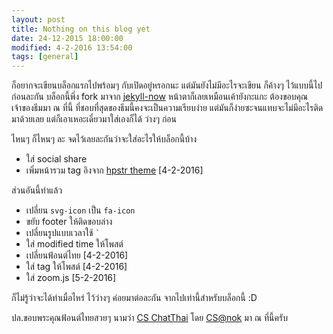 ```yaml
---
layout: post
title: Nothing on this blog yet
date: 24-12-2015 18:00:00
modified: 4-2-2016 13:54:00
tags: [general]
---
```


ก็อยากจะเขียนบล็อกแรกไปพร้อมๆ กับเปิดอยู่หรอกนะ แต่มันยังไม่มีอะไรจะเขียน ก็ค้างๆ ไว้แบบนี้ไปก่อนละกัน บล็อกนี้พึ่ง fork มาจาก [jekyll-now](https://github.com/barryclark/jekyll-now) หน้าตาก็เลยเหมือนเค้ายังกะแกะ ต้องขอบคุณเจ้าของธีมมา ณ ที่นี้ ที่ชอบที่สุดของธีมนี้คงจะเป็นความเรียบง่าย แต่มันก็ง่ายซะจนแทบจะไม่มีอะไรติดมาด้วยเลย แต่ก็เอาเหอะเดี๋ยวมาใส่เองก็ได้ ว่างๆ ก่อน

ไหนๆ ก็ไหนๆ ละ จดไว้เลยละกันว่าจะใส่อะไรให้บล็อกนี้บ้าง

- ใส่ social share
- เพิ่มหน้ารวม tag อิงจาก [hpstr theme](https://github.com/mmistakes/hpstr-jekyll-theme) [4-2-2016]

ส่วนอันนี้ทำแล้ว

- เปลี่ยน `svg-icon` เป็น `fa-icon`
- ขยับ footer ให้ติดขอบล่าง
- เปลี่ยนรูปแบบเวลาใช้ <code>`</code>
- ใส่ modified time ให้โพสต์
- เปลี่ยนฟ้อนต์ไทย [4-2-2016]
- ใส่ tag ให้โพสต์ [4-2-2016]
- ใส่ zoom.js [5-2-2016]

ก็ไม่รู้ว่าจะได้ทำเมื่อไหร่ ไว้ว่างๆ ค่อยมาต่อละกัน จากไปเท่านี้สำหรับบล็อกนี้ :D

ปล.ขอบพระคุณฟ้อนต์ไทยสวยๆ นามว่า [CS ChatThai](http://www.f0nt.com/release/cs-chatthai/) โดย [CS@nok](http://www.f0nt.com/author/raveetavan/) มา ณ ที่นี้ครับ
